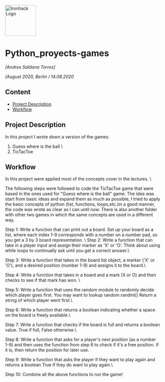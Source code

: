 <img src="https://bit.ly/2VnXWr2" alt="Ironhack Logo" width="100"/>

# Python_proyects-games
*[Andres Saldana Torres]*

*[August 2020, Berlin / 14.08.2020*

## Content
- [Project Description](#project-description)
- [Workflow](#workflow)

## Project Description
In this project I wrote down a version of the games:
1. Guess where is the ball \\
2. TicTacToe



## Workflow
In this project were applied most of the concepts cover in the lectures. \\

The following steps were followed to code the TicTacToe game that
were based in the ones used for "Guess where is the ball" game. The idea
was start from basic ideas and expand them  as much as possible, I tried
to apply the basic  concepts of python (list, functions, loops,etc.)in
a good manner, the code was wrote as clear as I can until now.
There is also another folder with other two games in which the same
concepts are used in a different way.


Step 1: Write a function that can print out a board. Set up your board as a list, where each index 1-9 corresponds with a number on a number pad, so you get a 3 by 3 board representation. \\
Step 2: Write a function that can take in a player input and assign their marker as 'X' or 'O'. Think about using while loops to continually ask until you get a correct answer.\\

Step 3: Write a function that takes in the board list object, a marker ('X' or 'O'), and a desired position (number 1-9) and assigns it to the board.\\

Step 4: Write a function that takes in a board and a mark (X or O) and then checks to see if that mark has won. \\

Step 5: Write a function that uses the random module to randomly decide which player goes first. You may want to lookup random.randint() Return a string of which player went first.\\

Step 6: Write a function that returns a boolean indicating whether a space on the board is freely available.\\

Step 7: Write a function that checks if the board is full and returns a boolean value. True if full, False otherwise.\\

Step 8: Write a function that asks for a player's next position (as a number 1-9) and then uses the function from step 6 to check if it's a free position. If it is, then return the position for later use.

Step 9: Write a function that asks the player if they want to play again and returns a boolean True if they do want to play again.\\

Step 10: Combine all the above functions  to run the game!
